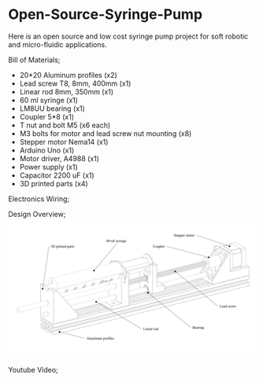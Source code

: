 # Open-Source-Syringe-Pump
Here is an open source and low cost syringe pump project for soft robotic and micro-fluidic applications.

Bill of Materials;
- 20*20 Aluminum profiles (x2)
- Lead screw T8, 8mm, 400mm (x1)
- Linear rod 8mm, 350mm (x1)
- 60 ml syringe (x1)
- LM8UU bearing (x1)
- Coupler 5*8 (x1)
- T nut and bolt M5 (x6 each)
- M3 bolts for motor and lead screw nut mounting (x8)
- Stepper motor Nema14 (x1)
- Arduino Uno (x1)
- Motor driver, A4988 (x1)
- Power supply (x1)
- Capacitor 2200 uF (x1)
- 3D printed parts (x4)

Electronics Wiring;


Design Overview;
![](03_Images/design.jpg)

Youtube Video;
